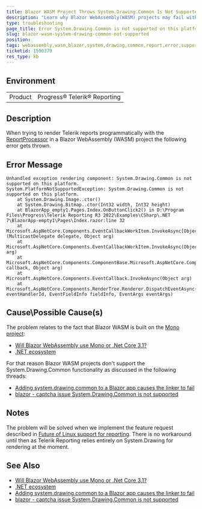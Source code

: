 ```yaml
---
title: Blazor WASM Project Throws System.Drawing.Common Is Not Supported on this Platform
description: "Learn why Blazor WebAssembly(WASM) projects may fail with the error System.Drawing.Common is not supported on this platform when hosting Telerik Reporting engine."
type: troubleshooting
page_title: Error System.Drawing.Common is not supported on this platform when hosting Telerik Reporting in Blazor WebAssembly(WASM) project
slug: blazor-wasm-system-drawing-common-not-supported
position: 
tags: webassembly,wasm,blazor,system,drawing,common,report,error,supported
ticketid: 1590379
res_type: kb
---
```


## Environment

<table>
	<tbody>
		<tr>
			<td>Product</td>
			<td>Progress® Telerik® Reporting</td>
		</tr>
	</tbody>
</table>


## Description

When trying to render Telerik reports programmatically with the [ReportProcessor](/api/telerik.reporting.processing.reportprocessor) in a Blazor WebAssembly (WASM) project the following error gets thrown.

## Error Message

````
Unhandled exception rendering component: System.Drawing.Common is not supported on this platform.
System.PlatformNotSupportedException: System.Drawing.Common is not supported on this platform.
	at System.Drawing.Image..ctor()
	at System.Drawing.Bitmap..ctor(Int32 width, Int32 height)
	at BlazorApp_empty1.Pages.Index.OnButtonClick2() in D:\Program Files\Progress\Telerik Reporting R3 2022\Examples\CSharp\.NET 7\BlazorApp-empty1\Pages\Index.razor:line 32
	at Microsoft.AspNetCore.Components.EventCallbackWorkItem.InvokeAsync[Object](MulticastDelegate delegate, Object arg)
	at Microsoft.AspNetCore.Components.EventCallbackWorkItem.InvokeAsync(Object arg)
	at Microsoft.AspNetCore.Components.ComponentBase.Microsoft.AspNetCore.Components.IHandleEvent.HandleEventAsync(EventCallbackWorkItem callback, Object arg)
	at Microsoft.AspNetCore.Components.EventCallback.InvokeAsync(Object arg)
	at Microsoft.AspNetCore.Components.RenderTree.Renderer.DispatchEventAsync(UInt64 eventHandlerId, EventFieldInfo fieldInfo, EventArgs eventArgs)
````

## Cause\Possible Cause(s)

The problem relates to the fact that Blazor WASM is built on the [Mono project](https://www.mono-project.com/):

* [Will Blazor WebAssembly use Mono or .Net Core 3.1?](https://stackoverflow.com/questions/58651518/will-blazor-webassembly-use-mono-or-net-core-3-1)
* [.NET ecosystem](https://learn.microsoft.com/en-us/dotnet/core/introduction#net-ecosystem)

For that reason Blazor WASM projects don't support the System.Drawing.Common functionality as discussed in the following threads:

* [Adding system.drawing.common to a Blazor app causes the linker to fail](https://github.com/mono/mono/issues/15806)
* [blazor - captcha issue System.Drawing.Common is not supported](https://stackoverflow.com/questions/65679594/blazor-captcha-issue-system-drawing-common-is-not-supported)

## Notes

The problem will be solved when we implement the feature request described in [Future of Linux support for reporting](https://feedback.telerik.com/reporting/1537361-future-of-linux-support-for-reporting). There is no workaround until then as Telerik Reporting relies entirely on System.Drawing for rendering at the moment.

## See Also

* [Will Blazor WebAssembly use Mono or .Net Core 3.1?](https://stackoverflow.com/questions/58651518/will-blazor-webassembly-use-mono-or-net-core-3-1)
* [.NET ecosystem](https://learn.microsoft.com/en-us/dotnet/core/introduction#net-ecosystem)
* [Adding system.drawing.common to a Blazor app causes the linker to fail](https://github.com/mono/mono/issues/15806)
* [blazor - captcha issue System.Drawing.Common is not supported](https://stackoverflow.com/questions/65679594/blazor-captcha-issue-system-drawing-common-is-not-supported)
